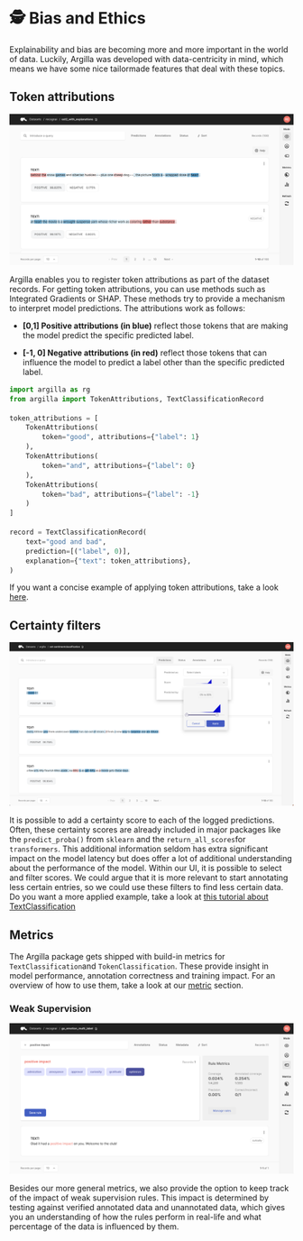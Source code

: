 # 🕵️ Bias and Ethics

Explainability and bias are becoming more and more important in the world of data. Luckily, Argilla was developed with data-centricity in mind, which means we have some nice tailormade features that deal with these topics.

## Token attributions

![token-attributions](../_static/reference/webapp/features-token-attribution.png "Token Attributions")

Argilla enables you to register token attributions as part of the dataset records. For getting token attributions, you can use methods such as Integrated Gradients or SHAP. These methods try to provide a mechanism to interpret model predictions. The attributions work as follows:

* **[0,1] Positive attributions (in blue)** reflect those tokens that are making the model predict the specific predicted label.

* **[-1, 0] Negative attributions (in red)** reflect those tokens that can influence the model to predict a label other than the specific predicted label.

```python
import argilla as rg
from argilla import TokenAttributions, TextClassificationRecord

token_attributions = [
    TokenAttributions(
        token="good", attributions={"label": 1}
    ),
    TokenAttributions(
        token="and", attributions={"label": 0}
    ),
    TokenAttributions(
        token="bad", attributions={"label": -1}
    )
]

record = TextClassificationRecord(
    text="good and bad",
    prediction=[("label", 0)],
    explanation={"text": token_attributions},
)
```

If you want a concise example of applying token attributions, take a look [here](../tutorials/notebooks/monitoring-textclassification-shaptransformersinterpret-explainability).

## Certainty filters

![filter-score](../_static/reference/webapp/features-filter-score.png "Filter Score")

It is possible to add a certainty score to each of the logged predictions. Often, these certainty scores are already included in major packages like the `predict_proba()` from `sklearn` and the `return_all_scores`for `transformers`. This additional information seldom has extra significant impact on the model latency but does offer a lot of additional understanding about the performance of the model. Within our UI, it is possible to select and filter scores. We could argue that it is more relevant to start annotating less certain entries, so we could use these filters to find less certain data. Do you want a more applied example, take a look at [this tutorial about TextClassification](../../tutorials/notebooks/monitoring-textclassification-transformers-explainability.ipynb)


## Metrics
The Argilla package gets shipped with build-in metrics for `TextClassification`and `TokenClassification`. These provide insight in model performance, annotation correctness and training impact. For an overview of how to use them, take a look at our [metric](../features/metrics.ipynb) section.
### Weak Supervision
![weak-labeling](../_static/reference/webapp/features-weak-labelling.png "Weak labeling")

Besides our more general metrics, we also provide the option to keep track of the impact of weak supervision rules. This impact is determined by testing against verified annotated data and unannotated data, which gives you an understanding of how the rules perform in real-life and what percentage of the data is influenced by them.
<!--
### Data Drift and Data Shift

#### Oops! Something is missing.

```{include} /_common/general.md
``` -->